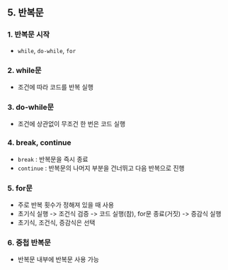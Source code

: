 ## 5. 반복문

### 1. 반복문 시작
- `while`, `do-while`, `for`

### 2. while문
- 조건에 따라 코드를 반복 실행

### 3. do-while문
- 조건에 상관없이 무조건 한 번은 코드 실행

### 4. break, continue
- `break` : 반복문을 즉시 종료
- `continue` : 반복문의 나머지 부분을 건너뛰고 다음 반복으로 진행

### 5. for문
- 주로 반복 횟수가 정해져 있을 때 사용
- 초기식 실행 -> 조건식 검증 -> 코드 실행(참), for문 종료(거짓) -> 증감식 실행
- 초기식, 조건식, 증감식은 선택

### 6. 중첩 반복문
- 반복문 내부에 반복문 사용 가능